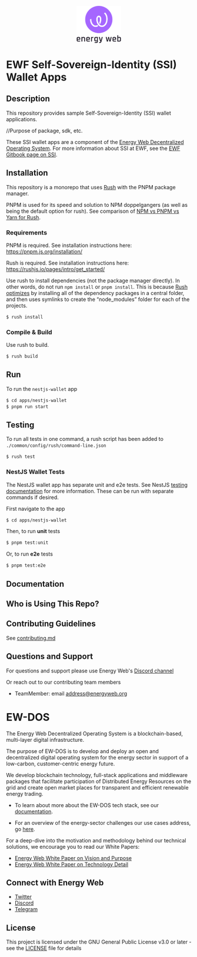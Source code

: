 <p align="center">
  <a href="https://www.energyweb.org" target="blank"><img src="./EW.png" width="120" alt="Energy Web Foundation Logo" /></a>
</p>


# EWF Self-Sovereign-Identity (SSI) Wallet Apps

## Description
This repository provides sample Self-Sovereign-Identity (SSI) wallet applications.

//Purpose of package, sdk, etc. 

These SSI wallet apps are a component of the [Energy Web Decentralized Operating System](#ew-dos).
For more information about SSI at EWF, see the [EWF Gitbook page on SSI](https://energy-web-foundation.gitbook.io/energy-web/foundational-concepts/self-sovereign-identity).

## Installation
This repository is a monorepo that uses [Rush](https://rushjs.io/) with the PNPM package manager.

PNPM is used for its speed and solution to NPM doppelgangers (as well as being the default option for rush).
See comparison of [NPM vs PNPM vs Yarn for Rush](https://rushjs.io/pages/maintainer/package_managers/).

### Requirements

PNPM is required. See installation instructions here: https://pnpm.js.org/installation/

Rush is required. See installation instructions here: https://rushjs.io/pages/intro/get_started/

Use rush to install dependencies (not the package manager directly).
In other words, do not run `npm install` or `pnpm install`.
This is because [Rush optimizes](https://rushjs.io/pages/developer/new_developer/) by installing all of the dependency packages in a central folder, and then uses symlinks to create the “node_modules” folder for each of the projects.

```sh
$ rush install
```

### Compile & Build
Use rush to build.

```sh
$ rush build
```

## Run
To run the `nestjs-wallet` app
``` sh
$ cd apps/nestjs-wallet
$ pnpm run start
```
## Testing
To run all tests in one command, a rush script has been added to `./common/config/rush/command-line.json` 
``` sh
$ rush test
```

### NestJS Wallet Tests
The NestJS wallet app has separate unit and e2e tests.
See NestJS [testing documentation](https://docs.nestjs.com/fundamentals/testing#testing) for more information.
These can be run with separate commands if desired.

First navigate to the app
``` sh
$ cd apps/nestjs-wallet
```

Then, to run **unit** tests
``` sh
$ pnpm test:unit
```

Or, to run **e2e** tests
``` sh
$ pnpm test:e2e
```

## Documentation

## Who is Using This Repo?

## Contributing Guidelines 
See [contributing.md](./contributing.md)


## Questions and Support
For questions and support please use Energy Web's [Discord channel](https://discord.com/channels/706103009205288990/843970822254362664) 

Or reach out to our contributing team members

- TeamMember: email address@energyweb.org


# EW-DOS
The Energy Web Decentralized Operating System is a blockchain-based, multi-layer digital infrastructure. 

The purpose of EW-DOS is to develop and deploy an open and decentralized digital operating system for the energy sector in support of a low-carbon, customer-centric energy future. 

We develop blockchain technology, full-stack applications and middleware packages that facilitate participation of Distributed Energy Resources on the grid and create open market places for transparent and efficient renewable energy trading.

- To learn about more about the EW-DOS tech stack, see our [documentation](https://app.gitbook.com/@energy-web-foundation/s/energy-web/).  

- For an overview of the energy-sector challenges our use cases address, go [here](https://app.gitbook.com/@energy-web-foundation/s/energy-web/our-mission). 

For a deep-dive into the motivation and methodology behind our technical solutions, we encourage you to read our White Papers:

- [Energy Web White Paper on Vision and Purpose](https://www.energyweb.org/reports/EWDOS-Vision-Purpose/)
- [Energy Web  White Paper on Technology Detail](https://www.energyweb.org/wp-content/uploads/2020/06/EnergyWeb-EWDOS-PART2-TechnologyDetail-202006-vFinal.pdf)


## Connect with Energy Web
- [Twitter](https://twitter.com/energywebx)
- [Discord](https://discord.com/channels/706103009205288990/843970822254362664)
- [Telegram](https://t.me/energyweb)

## License

This project is licensed under the GNU General Public License v3.0 or later - see the [LICENSE](LICENSE) file for details

